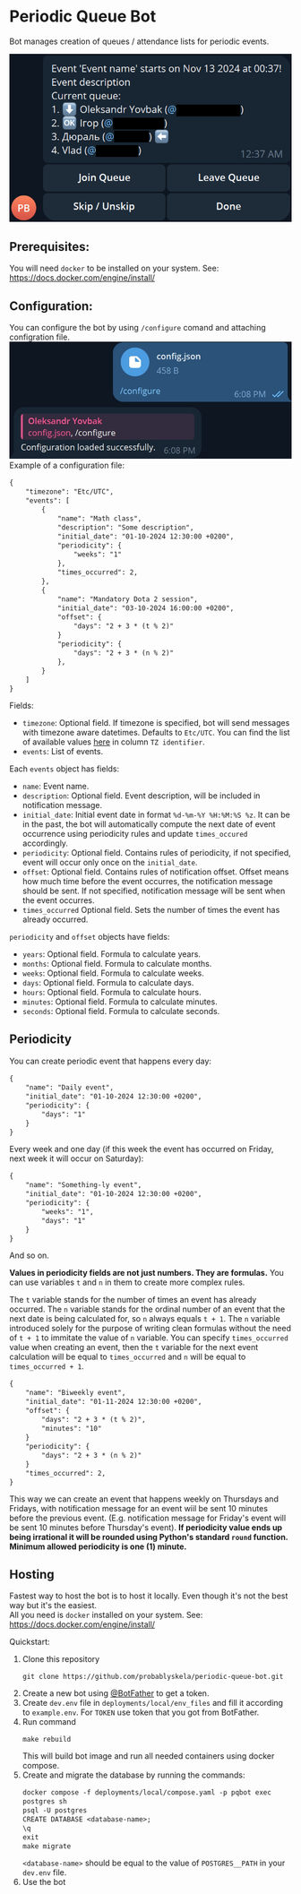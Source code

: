 # Periodic Queue Bot
Bot manages creation of queues / attendance lists for periodic events.

![Notification message example](assets/images/notification_message_example.jpg "Notification message example")

## Prerequisites:
You will need `docker` to be installed on your system.
See: https://docs.docker.com/engine/install/

## Configuration:
You can configure the bot by using `/configure` comand and attaching configration file.
![Bot configuration example](assets/images/configure_command_example.jpg "Bot configuration example")
Example of a configuration file:
```
{
    "timezone": "Etc/UTC",
    "events": [
        {
            "name": "Math class",
            "description": "Some description",
            "initial_date": "01-10-2024 12:30:00 +0200",
            "periodicity": {
                "weeks": "1"
            },
            "times_occurred": 2,
        },
        {
            "name": "Mandatory Dota 2 session",
            "initial_date": "03-10-2024 16:00:00 +0200",
            "offset": {
                "days": "2 + 3 * (t % 2)"
            }
            "periodicity": {
                "days": "2 + 3 * (n % 2)"
            },
        }
    ]
}
```
Fields:
- `timezone`: Optional field. If timezone is specified, bot will send messages with timezone aware datetimes. Defaults to `Etc/UTC`. You can find the list of available values [here](https://en.wikipedia.org/wiki/List_of_tz_database_time_zones) in column `TZ identifier`.
- `events`: List of events.

Each `events` object has fields:
- `name`: Event name.
- `description`: Optional field. Event description, will be included in notification message.
- `initial_date`: Initial event date in format `%d-%m-%Y %H:%M:%S %z`. It can be in the past, the bot will automatically compute the next date of event occurrence using periodicity rules and update `times_occured` accordingly.
- `periodicity`: Optional field. Contains rules of periodicity, if not specified, event will occur only once on the `initial_date`.
- `offset`: Optional field. Contains rules of notification offset. Offset means how much time before the event occurres, the notification message should be sent. If not specified, notification message will be sent when the event occurres.
- `times_occurred` Optional field. Sets the number of times the event has already occurred.

`periodicity` and `offset` objects have fields:
- `years`: Optional field. Formula to calculate years.
- `months`: Optional field. Formula to calculate months.
- `weeks`: Optional field. Formula to calculate weeks.
- `days`: Optional field. Formula to calculate days.
- `hours`: Optional field. Formula to calculate hours.
- `minutes`: Optional field. Formula to calculate minutes.
- `seconds`: Optional field. Formula to calculate seconds.

## Periodicity
You can create periodic event that happens every day:
```
{
    "name": "Daily event",
    "initial_date": "01-10-2024 12:30:00 +0200",
    "periodicity": {
        "days": "1"
    }
}
```
Every week and one day (if this week the event has occurred on Friday, next week it will occur on Saturday):
```
{
    "name": "Something-ly event",
    "initial_date": "01-10-2024 12:30:00 +0200",
    "periodicity": {
        "weeks": "1",
        "days": "1"
    }
}
```
And so on.

**Values in periodicity fields are not just numbers. They are formulas.**
You can use variables `t` and `n` in them to create more complex rules.

The `t` variable stands for the number of times an event has already occurred.
The `n` variable stands for the ordinal number of an event that the next date is being
calculated for, so `n` always equals `t + 1`.
The `n` variable introduced solely for the purpose of writing clean formulas without the
need of `t + 1` to immitate the value of `n` variable.
You can specify `times_occurred` value when creating an event, then the `t` variable
for the next event calculation will be equal to `times_occurred` and `n` will be
equal to `times_occurred + 1`.

```
{
    "name": "Biweekly event",
    "initial_date": "01-11-2024 12:30:00 +0200",
    "offset": {
        "days": "2 + 3 * (t % 2)",
        "minutes": "10"
    }
    "periodicity": {
        "days": "2 + 3 * (n % 2)"
    }
    "times_occurred": 2,
}
```
This way we can create an event that happens weekly on Thursdays and Fridays,
with notification message for an event wiil be sent 10 minutes before the previous event.
(E.g. notification message for Friday's event will be sent 10 minutes before Thursday's event).
**If periodicity value ends up being irrational it will be rounded using Python's standard `round`
function. Minimum allowed periodicity is one (1) minute.**

## Hosting
Fastest way to host the bot is to host it locally. Even though it's not the best way but it's the easiest.  
All you need is `docker` installed on your system.
See: https://docs.docker.com/engine/install/

Quickstart:
1. Clone this repository
    ```
    git clone https://github.com/probablyskela/periodic-queue-bot.git
    ```
2. Create a new bot using [@BotFather](https://telegram.me/BotFather) to get a token.
3. Create `dev.env` file in `deployments/local/env_files` and fill it according to `example.env`. For `TOKEN` use token that you got from BotFather.
4. Run command
    ```
    make rebuild
    ```
    This will build bot image and run all needed containers using docker compose.
5. Create and migrate the database by running the commands:
    ```
    docker compose -f deployments/local/compose.yaml -p pqbot exec postgres sh
    psql -U postgres
    CREATE DATABASE <database-name>;
    \q
    exit
    make migrate
    ```
    `<database-name>` should be equal to the value of `POSTGRES__PATH` in your `dev.env` file.
6. Use the bot
